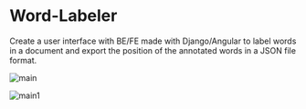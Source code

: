 # Word-Labeler
Create a user interface with BE/FE made with Django/Angular to label words in a document and export the position of the annotated words in a JSON file format.

![main](https://user-images.githubusercontent.com/60990415/230136548-00405225-7f35-487a-a156-1309450d06c7.png)



![main1](https://user-images.githubusercontent.com/60990415/230136573-4165b63f-111a-49f8-b66d-81dd96a7ff6f.png)
